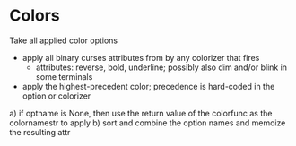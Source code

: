 # Colors

Take all applied color options
- apply all binary curses attributes from by any colorizer that fires
   - attributes: reverse, bold, underline; possibly also dim and/or blink in some terminals
- apply the highest-precedent color; precedence is hard-coded in the option or colorizer

a) if optname is None, then use the return value of the colorfunc as the colornamestr to apply
b) sort and combine the option names and memoize the resulting attr
